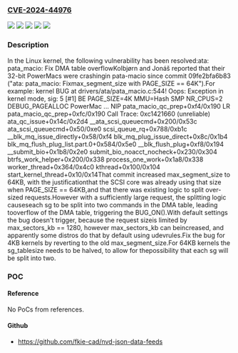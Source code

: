 ### [CVE-2024-44976](https://cve.mitre.org/cgi-bin/cvename.cgi?name=CVE-2024-44976)
![](https://img.shields.io/static/v1?label=Product&message=Linux&color=blue)
![](https://img.shields.io/static/v1?label=Version&message=&color=brightgreen)
![](https://img.shields.io/static/v1?label=Version&message=09fe2bfa6b83f865126ce3964744863f69a4a030%20&color=brightgreen)
![](https://img.shields.io/static/v1?label=Version&message=6.10%20&color=brightgreen)
![](https://img.shields.io/static/v1?label=Vulnerability&message=n%2Fa&color=blue)

### Description

In the Linux kernel, the following vulnerability has been resolved:ata: pata_macio: Fix DMA table overflowKolbjørn and Jonáš reported that their 32-bit PowerMacs were crashingin pata-macio since commit 09fe2bfa6b83 ("ata: pata_macio: Fixmax_segment_size with PAGE_SIZE == 64K").For example:  kernel BUG at drivers/ata/pata_macio.c:544!  Oops: Exception in kernel mode, sig: 5 [#1]  BE PAGE_SIZE=4K MMU=Hash SMP NR_CPUS=2 DEBUG_PAGEALLOC PowerMac  ...  NIP pata_macio_qc_prep+0xf4/0x190  LR  pata_macio_qc_prep+0xfc/0x190  Call Trace:    0xc1421660 (unreliable)    ata_qc_issue+0x14c/0x2d4    __ata_scsi_queuecmd+0x200/0x53c    ata_scsi_queuecmd+0x50/0xe0    scsi_queue_rq+0x788/0xb1c    __blk_mq_issue_directly+0x58/0xf4    blk_mq_plug_issue_direct+0x8c/0x1b4    blk_mq_flush_plug_list.part.0+0x584/0x5e0    __blk_flush_plug+0xf8/0x194    __submit_bio+0x1b8/0x2e0    submit_bio_noacct_nocheck+0x230/0x304    btrfs_work_helper+0x200/0x338    process_one_work+0x1a8/0x338    worker_thread+0x364/0x4c0    kthread+0x100/0x104    start_kernel_thread+0x10/0x14That commit increased max_segment_size to 64KB, with the justificationthat the SCSI core was already using that size when PAGE_SIZE == 64KB,and that there was existing logic to split over-sized requests.However with a sufficiently large request, the splitting logic causeseach sg to be split into two commands in the DMA table, leading tooverflow of the DMA table, triggering the BUG_ON().With default settings the bug doesn't trigger, because the request sizeis limited by max_sectors_kb == 1280, however max_sectors_kb can beincreased, and apparently some distros do that by default using udevrules.Fix the bug for 4KB kernels by reverting to the old max_segment_size.For 64KB kernels the sg_tablesize needs to be halved, to allow for thepossibility that each sg will be split into two.

### POC

#### Reference
No PoCs from references.

#### Github
- https://github.com/fkie-cad/nvd-json-data-feeds

